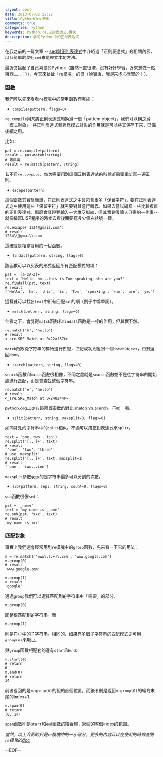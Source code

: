```yaml
---
layout: post
date: 2013-07-02 22:22
title: Python的re模塊
comments: true
categories: Python
keywords: Python,re,正则表达式,模块
description: 学习Python中的正则表达式
---
```


在我之前的一篇文章 -- [sed與正則表達式](http://www.shaofantasy.cn/2013-05-learn-sed/)中介紹過「正則表達式」的相關內容，以及簡單的使用`sed`來處理文本的方法。

最近又拾起了自己喜愛的Python（雖然一直很渣，沒有好好學習，近來想做一點東西……：）），今天來扯扯「re模塊」的蛋（說實話，我是來虛心學習的！）。

### 函數

我們可以先來看看`re`模塊中的常用函數有哪些：

- `compile(pattern, flags=0)`

`re.compile`用來將正則表達式轉換爲一個「pattern object」，我們可以稱之爲「模式對象」。將正則表達式轉換爲模式對象的作用就是可以將其保存下來，已備後續之用。

比如：

    pat = re.compile(pattern)
    result = pat.match(string)
	# 等同與
	result = re.match(pattern, string)

若不用`re.compile`，每次需要用到這個正則表達式的時候都需要重新寫一遍正則。

- `escape(pattern)`

這個函數其實很簡單，在正則表達式之中會包含很多「保留字符」，要在正則表達式之中使用這些「保留字符」就需要對其進行轉義。如果去嘗試編寫一些比較複雜的正則表達式，那麼會發現要輸入一大堆反斜線，這其實是很讓人沮喪的一件事--就像編寫LISP程序的時候去看後面要寫多少個右括號一樣。

    re.escape('1234@gmail.com')
	# result
	1234\\@gmai\\.com

這確實是相當實用的一個函數。

- `findall(pattern, string, flags=0)`

該函數可以以列表的形式返回所有匹配模式的項：

    pat = '[a-zA-Z]+'
    text = 'Hello, hm...this is Tom speaking, who are you?'
	re.findall(pat, text)
	# result
	['Hello', 'hm', 'this', 'is', 'Tom', 'speaking', 'who', 'are', 'you']

這樣就可以找出`text`中所有匹配`pat`的項（例子中爲單詞）。


- `match(pattern, string, flags=0)`

乍看之下，會覺得`match`函數和`findall`函數是一樣的作用，但其實不然。

    re.match('h', 'hello')
	# result
	<_sre.SRE_Match at 0x22af370>

`match`函數從字符串的開始進行匹配，匹配成功則返回一個`MatchObject`，否則返回`None`。

- `search(pattern, string, flags=0)`

`search`函數和`match`函數很相像，不同之處就是`search`函數並不是從字符串的開始處進行匹配，而是會查找整個字符串。

    re.match('e', 'hello')
	# result
	<_sre.SRE_Match at 0x2482440>

[python.org](www.python.org)上亦有這兩個函數的對比:[match vs search](http://docs.python.org/2/library/re.html#search-vs-match)，不妨一看。

- `split(pattern, string, maxsplit=0, flags=0)`

如同常見的字符串中的`split`相似，不過可以用正則表達式來`split`。

    text = 'one, two...ten')
    re.split('[,. ]+', text)
	# result
	['one', 'two', 'three']
	# use 'maxsplit'
	re.split('[,. ]+', text, maxsplit=1)
	# result
	['one', 'two...ten']

`maxsplit`參數表示的是字符串最多可以分割的次數。

- `sub(pattern, repl, string, count=0, flags=0)`

`sub`函數很像`sed`：

    pat = '_name'
	text = 'my name is _name'
	re.sub(pat, 'xxx', text)
	# result
	'my name is xxx'

### 匹配對象

事實上我們還會經常用到`re`模塊中的`group`函數，先來看一下它的用法：

    m = re.match(r'www\.(.+)\.com', 'www.google.com')
	m.group(0)
	# result
	'www.google.com'

	m.group(1)
	# result
	'google'

通過`group`我們可以選擇匹配到的字符串中「需要」的部分。

    m.group(0)

即整個匹配到的字符串。而

    m.group(1)

則是在`()`中的子字符串。相同的，如果有多個子字符串的匹配模式亦可用`group(n)`來取出。

與`group`函數相配套的還有`start`和`end`:

    m.start(0)
	# return
	0
	m.end(0)
	# return
	14

前者返回的是`m.group(0)`的組的首個位置，而後者則是返回`m.group(0)`的組的末尾的index+1.

    m.span(0)
	# return
	(0, 14)

`span`函數則是`start`和`end`函數的結合體，返回的整個index的範圍。


*當然，以上介紹的只是`re`模塊中的一小部分，更多的內容可以在使用的時候查閱`re`模塊的[doc](http://docs.python.org/2/library/re.html)*

--EOF--
